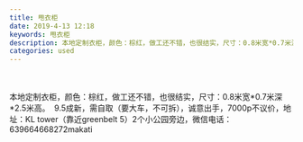 ```yaml
---
title: 甩衣柜
date: 2019-4-13 12:18
keywords: 甩衣柜
description: 本地定制衣柜，颜色：棕红，做工还不错，也很结实，尺寸：0.8米宽*0.7米深*2.5米高。  9.5成新，需自取（要大车，不可拆），诚意出手，7000p不议价，地址：KLtower（靠近greenbelt5）2个小公园旁边，微信电话：639
categories: used
---
```

<td class="t_f" id="postmessage_3483416">

<br/>
<br/>
本地定制衣柜，颜色：棕红，做工还不错，也很结实，尺寸：0.8米宽*0.7米深*2.5米高。  9.5成新，需自取（要大车，不可拆），诚意出手，7000p不议价，地址：KL tower（靠近greenbelt 5）2个小公园旁边，微信电话：639664668272makati<br/>
</td>
